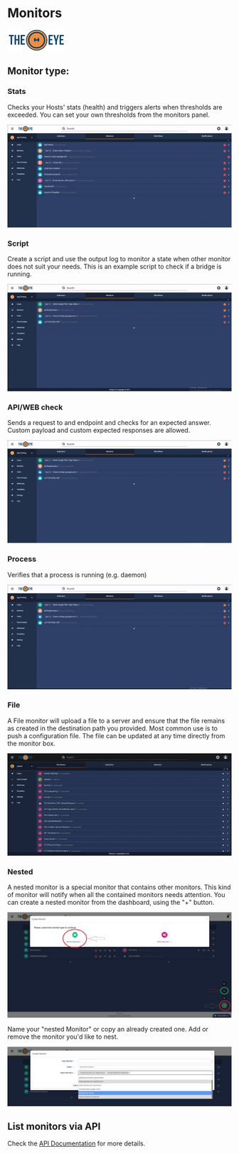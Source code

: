 # Monitors

[![theeye.io](../images/logo-theeye-theOeye-logo2.png)](https://theeye.io/en/index.html)

## Monitor type: 

### Stats

Checks your Hosts' stats \(health\) and triggers alerts when thresholds are exceeded. You can set your own thresholds from the monitors panel.

![stats monitor](../images/monitor_stats.gif)

### Script

Create a script and use the output log to monitor a state when other monitor does not suit your needs. This is an example script to check if a bridge is running.

![script monitor](../images/monitor_script.gif)

### API/WEB check

Sends a request to and endpoint and checks for an expected answer. Custom payload and custom expected responses are allowed.

![request monitor](../images/web_api.gif)

### Process

Verifies that a process is running \(e.g. daemon\)

![process monitor](../images/monitor_process.gif)

### File

A File monitor will upload a file to a server and ensure that the file remains as created in the destination path you provided. Most common use is to push a configuration file. The file can be updated at any time directly from the monitor box.

![file monitor](../images/createMonitorFile.gif)

### Nested

A nested monitor is a special monitor that contains other monitors. This kind of monitor will notify when all the contained monitors needs attention. You can create a nested monitor from the dashboard, using the "+" button.

![nested monitor](../images/nestedmonitors.jpg)

Name your "nested Monitor" or copy an already created one. Add or remove the monitor you'd like to nest.

![nested monitor setup](../images/nestedmonitorssetup.jpg)

## List monitors via API

Check the [API Documentation](/en/integrations/api/list_monitors_via_api) for more details.
